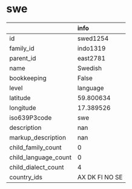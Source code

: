 # swe
|                      | info           |
|:---------------------|:---------------|
| id                   | swed1254       |
| family_id            | indo1319       |
| parent_id            | east2781       |
| name                 | Swedish        |
| bookkeeping          | False          |
| level                | language       |
| latitude             | 59.800634      |
| longitude            | 17.389526      |
| iso639P3code         | swe            |
| description          | nan            |
| markup_description   | nan            |
| child_family_count   | 0              |
| child_language_count | 0              |
| child_dialect_count  | 4              |
| country_ids          | AX DK FI NO SE |